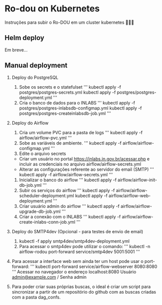 # Ro-dou on Kubernetes

Instruções para subir o Ro-DOU em um cluster kubernetes 🚀🚀🚀

## Helm deploy

Em breve...

## Manual deployment

1. Deploy do PostgreSQL
   1. Sobe os secrets e o statefulset
   '''
   kubectl apply -f postgres/postgres-secrets.yml
   kubectl apply -f postgres/postgres-deployment.yml
   '''
   2. Cria o banco de dados para o INLABS
   '''
   kubectl apply -f postgres/postgres-inlabsdb-configmap.yml
   kubectl apply -f postgres/postgres-createinlabsdb-job.yml
   '''

2. Deploy do Airflow
   1. Cria um volume PVC para a pasta de logs
   '''
    kubectl apply -f airflow/airflow-pvc.yml
   '''
   2. Sobe as variáveis de ambiente.
   '''
   kubectl apply -f airflow/airflow-configmap.yml
   '''
   3. Edite o arquivo secrets
   - Criar um usuário no portal
   https://inlabs.in.gov.br/acessar.php e incluir as credenciais no arquivo
   airflow/airflow-secrets.yml
   - Alterar as configurações referente ao servidor do email (SMTP)
   '''
   kubectl apply -f airflow/airflow-secrets.yml
   '''
   1. Inicializar o banco do airflow
   '''
   kubectl apply -f airflow/airflow-init-db-job.yml
   '''
   2. Subir os serviços do airflow
   '''
   kubectl apply -f airflow/airflow-scheduler-deployment.yml
   kubectl apply -f airflow/airflow-web-deployment.yml
   '''
   3. Criar usuário admin do airflow
   '''
   kubectl apply -f airflow/airflow-upgrade-db-job.yml
   '''
   4. Criar a conexão com o INLABS
   '''
   kubectl apply -f airflow/airflow-create-inlabs-conn-job.yml
   '''
3. Deploy do SMTP4dev (Opcional - para testes de envio de email)
   1. kubectl -f apply smtp4dev/smtp4dev-deployment.yml
   2. Para acessar o smtp4dev pode utilizar o comando:
   '''
   kubectl -n airflow-rodou port-forward  service/smtp4dev 5001:5001
   '''
4. Para acessar a interface web sem ainda ter um host pode usar o port-forward:
   '''
   kubectl port-forward service/airflow-webserver 8080:8080
   '''
   Acessar no navegador o endereço localhost:8080
   Usuário admin@example.com / Senha admin

5. Para poder criar suas próprias buscas, o ideal é criar um script para sincronizar a partir
   de um repositório do github com as buscas criadas com a pasta dag_confs.